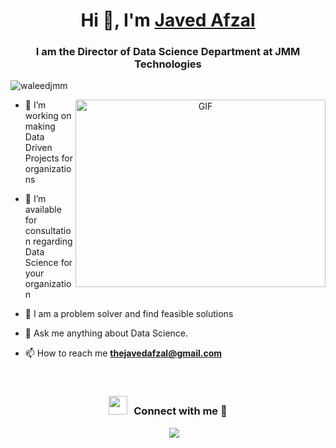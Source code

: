 <h1 align="center">Hi 👋, I'm <a href="https://waleedjmm.github.io/Me.io/" target="blank">
Javed Afzal</a></h1>
<h3 align="center">I am the Director of Data Science Department at JMM Technologies </h3>

<p align="left"> <img src="https://komarev.com/ghpvc/?username=1waleedjmm&label=Profile%20views&color=0e75b6&style=flat" alt="waleedjmm" /> </p>

<a target="_blank" align="center">
  <img align="right" top="500" height="300" width="400" alt="GIF" src="https://media.giphy.com/media/SWoSkN6DxTszqIKEqv/giphy.gif">
</a>

- 🔭 I’m working on making Data Driven Projects for organizations


- 🤝 I’m available for consultation regarding Data Science for your organization


- 🔭 I am a problem solver and find feasible solutions

- 💬 Ask me anything about Data Science.

- 📫 How to reach me **thejavedafzal@gmail.com**

<br/>
<h3 align="center" > <img src="https://media.giphy.com/media/iY8CRBdQXODJSCERIr/giphy.gif" width="30" height="30" style="margin-right: 10px;">Connect with me 🤝 </h3>

<p align="center">

 <div align="center"  class="icons-social" style="margin-left: 10px;">
        <a style="margin-left: 10px;" target="_blank" href="https://github.com/thejavedafzal">
		<img src="https://img.icons8.com/doodle/40/000000/github--v1.png"></a>
		
	  
       
</p>


